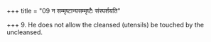 +++
title = "09 न सम्मृष्टान्यसम्मृष्टैः संस्पर्शयति"

+++
9. He does not allow the cleansed (utensils) be touched by the uncleansed.  
